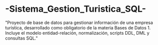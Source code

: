 # -Sistema_Gestion_Turistica_SQL-
"Proyecto de base de datos para gestionar información de una empresa turística, desarrollado como obligatorio de la materia Bases de Datos 1. Incluye el modelo entidad-relación, normalización, scripts DDL, DML y consultas SQL."

